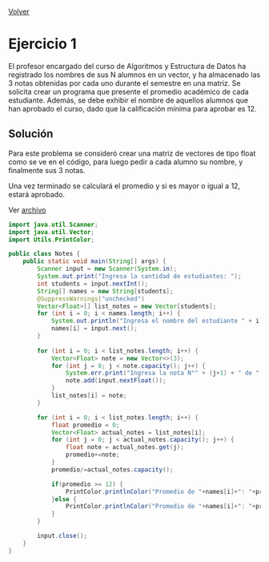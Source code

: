 [Volver](../Info.md)
# Ejercicio 1
El profesor encargado del curso de Algoritmos y Estructura de Datos ha registrado los nombres de sus N alumnos en un vector, y ha almacenado las 3 notas obtenidas por cada uno durante el semestre en una matriz. Se solicita crear un programa que presente el promedio académico de cada estudiante. Además, se debe exhibir el nombre de aquellos alumnos que han aprobado el curso, dado que la calificación mínima para aprobar es 12.

## Solución
Para este problema se consideró crear una matriz de vectores de tipo float como se ve en el código, para luego pedir a cada alumno su nombre, y finalmente sus 3 notas.

Una vez terminado se calculará el promedio y si es mayor o igual a 12, estará aprobado.

Ver [archivo](../../src/U2/exam_u2/ej1/Notes.java)
```java
import java.util.Scanner;
import java.util.Vector;
import Utils.PrintColor;

public class Notes {
    public static void main(String[] args) {
        Scanner input = new Scanner(System.in);
        System.out.print("Ingresa la cantidad de estudiantes: ");
        int students = input.nextInt();
        String[] names = new String[students];
        @SuppressWarnings("unchecked")
        Vector<Float>[] list_notes = new Vector[students];
        for (int i = 0; i < names.length; i++) {
            System.out.println("Ingresa el nombre del estudiante " + i);
            names[i] = input.next();
        }
        
        for (int i = 0; i < list_notes.length; i++) {
            Vector<Float> note = new Vector<>(3);
            for (int j = 0; j < note.capacity(); j++) {
                System.err.print("Ingresa la nota N°" + (j+1) + " de " + names[i] + ": ");
                note.add(input.nextFloat());
            }
            list_notes[i] = note;
        }

        for (int i = 0; i < list_notes.length; i++) {
            float promedio = 0;
            Vector<Float> actual_notes = list_notes[i];
            for (int j = 0; j < actual_notes.capacity(); j++) {
                float note = actual_notes.get(j);
                promedio+=note;
            }
            promedio/=actual_notes.capacity();

            if(promedio >= 12) {
                PrintColor.printlnColor("Promedio de "+names[i]+": "+promedio + " (APROBADO)", PrintColor.GREEN);
            }else {
                PrintColor.printlnColor("Promedio de "+names[i]+": "+promedio + " (DESAPROBADO)", PrintColor.RED);
            }
        }

        input.close();
    }
}

```